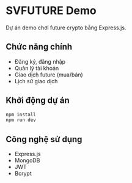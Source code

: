 # SVFUTURE Demo

Dự án demo chơi future crypto bằng Express.js.

## Chức năng chính
- Đăng ký, đăng nhập
- Quản lý tài khoản
- Giao dịch future (mua/bán)
- Lịch sử giao dịch

## Khởi động dự án
```bash
npm install
npm run dev
```

## Công nghệ sử dụng
- Express.js
- MongoDB
- JWT
- Bcrypt
